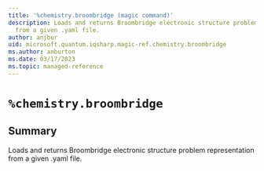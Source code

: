 ```yaml
---
title: '%chemistry.broombridge (magic command)'
description: Loads and returns Broombridge electronic structure problem representation
  from a given .yaml file.
author: anjbur
uid: microsoft.quantum.iqsharp.magic-ref.chemistry.broombridge
ms.author: anburton
ms.date: 03/17/2023
ms.topic: managed-reference
---
```


<!--
    NB: This file has been automatically generated from Microsoft.Quantum.Chemistry.Jupyter.dll,
        please do not manually edit it.

    [DEBUG] JSON source:
        {"Name": "%chemistry.broombridge", "Documentation": {"Summary": "Loads and returns Broombridge electronic structure problem representation from a given .yaml file.", "Full": null, "Description": null, "Remarks": null, "Examples": null, "SeeAlso": null}, "AssemblyName": "Microsoft.Quantum.Chemistry.Jupyter"}
-->

# `%chemistry.broombridge`

## Summary

Loads and returns Broombridge electronic structure problem representation from a given .yaml file.
